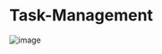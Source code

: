 # Task-Management

![image](https://github.com/JohnPapachristos/Task-Management/assets/88382457/beab267f-3e87-4b56-b10f-b0332cdb1332)
